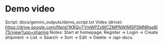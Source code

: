 # Demo video
Script: docs/gemini_outputs/demo_script.txt
Video (drive): https://drive.google.com/file/d/1KRQyTYmWPZsWCZMPNWIMSPSMNRsq8I7S/view?usp=sharing
Notes: Start at homepage; Register → Login → Create shipment → List → Search → Sort → Edit → Delete → /api-docs.
